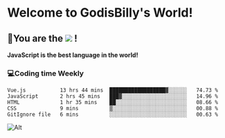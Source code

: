 # Welcome to GodisBilly's World!
## :partying_face:You are the  ![](https://visitor-badge.glitch.me/badge?page_id=Godisbilly.readme) !
**JavaScript is the best language in the world!**
### :computer:Coding time Weekly
  <!--START_SECTION:waka-->
```text
Vue.js           13 hrs 44 mins  ██████████████████▓░░░░░░   74.73 % 
JavaScript       2 hrs 45 mins   ███▓░░░░░░░░░░░░░░░░░░░░░   14.96 % 
HTML             1 hr 35 mins    ██░░░░░░░░░░░░░░░░░░░░░░░   08.66 % 
CSS              9 mins          ▒░░░░░░░░░░░░░░░░░░░░░░░░   00.88 % 
GitIgnore file   6 mins          ░░░░░░░░░░░░░░░░░░░░░░░░░   00.63 % 
```
<!--END_SECTION:waka-->
![Alt](https://repobeats.axiom.co/api/embed/eeff64f6cf3d966257bdb597911b88a4c137d508.svg "Repobeats analytics image")
